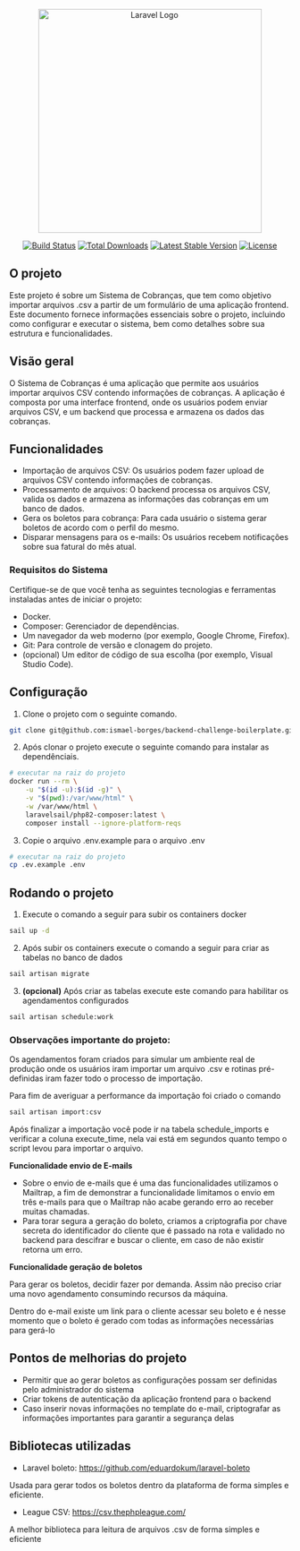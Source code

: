 <p align="center"><a href="https://laravel.com" target="_blank"><img src="https://raw.githubusercontent.com/laravel/art/master/logo-lockup/5%20SVG/2%20CMYK/1%20Full%20Color/laravel-logolockup-cmyk-red.svg" width="400" alt="Laravel Logo"></a></p>

<p align="center">
<a href="https://github.com/laravel/framework/actions"><img src="https://github.com/laravel/framework/workflows/tests/badge.svg" alt="Build Status"></a>
<a href="https://packagist.org/packages/laravel/framework"><img src="https://img.shields.io/packagist/dt/laravel/framework" alt="Total Downloads"></a>
<a href="https://packagist.org/packages/laravel/framework"><img src="https://img.shields.io/packagist/v/laravel/framework" alt="Latest Stable Version"></a>
<a href="https://packagist.org/packages/laravel/framework"><img src="https://img.shields.io/packagist/l/laravel/framework" alt="License"></a>
</p>

## O projeto

Este projeto é sobre um Sistema de Cobranças, que tem como objetivo importar arquivos .csv a partir de um formulário de uma aplicação frontend. Este documento fornece informações essenciais sobre o projeto, incluindo como configurar e executar o sistema, bem como detalhes sobre sua estrutura e funcionalidades.

## Visão geral

O Sistema de Cobranças é uma aplicação que permite aos usuários importar arquivos CSV contendo informações de cobranças. A aplicação é composta por uma interface frontend, onde os usuários podem enviar arquivos CSV, e um backend que processa e armazena os dados das cobranças.

## Funcionalidades

- Importação de arquivos CSV: Os usuários podem fazer upload de arquivos CSV contendo informações de cobranças.
- Processamento de arquivos: O backend processa os arquivos CSV, valida os dados e armazena as informações das cobranças em um banco de dados.
- Gera os boletos para cobrança: Para cada usuário o sistema gerar boletos de acordo com o perfil do mesmo.
- Disparar mensagens para os e-mails: Os usuários recebem notificações sobre sua fatural do mês atual.

### Requisitos do Sistema

Certifique-se de que você tenha as seguintes tecnologias e ferramentas instaladas antes de iniciar o projeto:

- Docker.
- Composer: Gerenciador de dependências.
- Um navegador da web moderno (por exemplo, Google Chrome, Firefox).
- Git: Para controle de versão e clonagem do projeto.
- (opcional) Um editor de código de sua escolha (por exemplo, Visual Studio Code).

## Configuração

1. Clone o projeto com o seguinte comando.

```bash
git clone git@github.com:ismael-borges/backend-challenge-boilerplate.git
```

2. Após clonar o projeto execute o seguinte comando para instalar as dependênciais.

```bash
# executar na raiz do projeto
docker run --rm \
    -u "$(id -u):$(id -g)" \
    -v "$(pwd):/var/www/html" \
    -w /var/www/html \
    laravelsail/php82-composer:latest \
    composer install --ignore-platform-reqs
```

3. Copie o arquivo .env.example para o arquivo .env

```bash
# executar na raiz do projeto
cp .ev.example .env
```

## Rodando o projeto

1. Execute o comando a seguir para subir os containers docker

```bash
sail up -d
```

2. Após subir os containers execute o comando a seguir para criar as tabelas no banco de dados

```bash
sail artisan migrate
```

3. **(opcional)** Após criar as tabelas execute este comando para habilitar os agendamentos configurados

```bash
sail artisan schedule:work
```
### **Observações importante do projeto:**

Os agendamentos foram criados para simular um ambiente real de produção onde os usuários iram importar um arquivo .csv e rotinas pré-definidas iram fazer todo o processo de importação.

Para fim de averiguar a performance da importação foi criado o comando

```bash
sail artisan import:csv
```
Após finalizar a importação você pode ir na tabela schedule_imports e verificar a coluna execute_time, nela vai está em segundos quanto tempo o script levou para importar o arquivo.

**Funcionalidade envio de E-mails**

- Sobre o envio de e-mails que é uma das funcionalidades utilizamos o Mailtrap, a fim de demonstrar a funcionalidade limitamos o envio em três e-mails para que o Mailtrap não acabe gerando erro ao receber muitas chamadas.
- Para torar segura a geração do boleto, criamos a criptografia por chave secreta do identificador do cliente que é passado na rota e validado no backend para descifrar e buscar o cliente, em caso de não existir retorna um erro.

**Funcionalidade geração de boletos**

Para gerar os boletos, decidir fazer por demanda. Assim não preciso criar uma novo agendamento consumindo recursos da máquina.

Dentro do e-mail existe um link para o cliente acessar seu boleto e é nesse momento que o boleto é gerado com todas as informações necessárias para gerá-lo

## Pontos de melhorias do projeto

- Permitir que ao gerar boletos as configurações possam ser definidas pelo administrador do sistema
- Criar tokens de autenticação da aplicação frontend para o backend
- Caso inserir novas informações no template do e-mail, criptografar as informações importantes para garantir a segurança delas 

## Bibliotecas utilizadas

- Laravel boleto: https://github.com/eduardokum/laravel-boleto

Usada para gerar todos os boletos dentro da plataforma de forma simples e eficiente.

- League CSV: https://csv.thephpleague.com/

A melhor biblioteca para leitura de arquivos .csv de forma simples e eficiente
